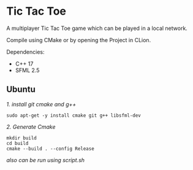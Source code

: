 # Tic Tac Toe

A multiplayer Tic Tac Toe game which can be played in a local network.

Compile using CMake or by opening the Project in CLion.

Dependencies:

- C++ 17
- SFML 2.5

<!-- ## Building on Linux (Fedora) -->
<!-- * Install dependencies: `doas dnf install SFML SFML-devel`
* Generate Makefile: `cmake -S . -B cmake-build-debug -DCMAKE_BUILD_TYPE=Debug`
* Move to the dir and `make` -->

## Ubuntu

*1. install git cmake and g++*
``` console
sudo apt-get -y install cmake git g++ libsfml-dev
```

*2. Generate Cmake*
``` console
mkdir build
cd build
cmake --build . --config Release
```

*also can be run using script.sh*